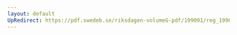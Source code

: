 ```yaml
---
layout: default
UpRedirect: https://pdf.swedeb.se/riksdagen-volumeG-pdf/199091/reg_199091/reg_199091_0628.pdf
---
```

